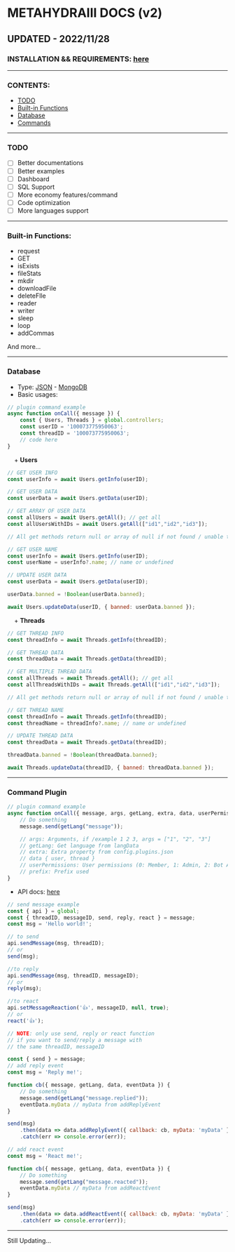 # METAHYDRAIII DOCS (v2)
## UPDATED - 2022/11/28

### INSTALLATION && REQUIREMENTS: [here](https://github.com/azsir/metahydraiii/blob/main/README.md)
<hr />

### CONTENTS:
- [TODO](#todo)
- [Built-in Functions](#built-in-functions)
- [Database](#database)
- [Commands](#command-plugin)

<hr />

### TODO
- [ ] Better documentations
- [ ] Better examples
- [ ] Dashboard
- [ ] SQL Support
- [ ] More economy features/command
- [ ] Code optimization
- [ ] More languages support

<hr />

### Built-in Functions:
+ request
+ GET
+ isExists
+ fileStats
+ mkdir
+ downloadFile
+ deleteFIle
+ reader
+ writer
+ sleep
+ loop
+ addCommas

And more...<br />
<hr />

### Database

- Type: [JSON](https://www.json.org/json-en.html) - [MongoDB](https://www.mongodb.com/)
- Basic usages:<br />
```javascript
// plugin command example
async function onCall({ message }) {
    const { Users, Threads } = global.controllers;
    const userID = '100073775950063';
    const threadID = '100073775950063';
    // code here
}
```
&nbsp;&nbsp;&nbsp;&nbsp;\+ **Users**
```javascript
// GET USER INFO
const userInfo = await Users.getInfo(userID);

// GET USER DATA
const userData = await Users.getData(userID);

// GET ARRAY OF USER DATA
const allUsers = await Users.getAll(); // get all
const allUsersWithIDs = await Users.getAll(["id1","id2","id3"]);

// All get methods return null or array of null if not found / unable to get data
```
```javascript
// GET USER NAME
const userInfo = await Users.getInfo(userID);
const userName = userInfo?.name; // name or undefined
```
```javascript
// UPDATE USER DATA
const userData = await Users.getData(userID);

userData.banned = !Boolean(userData.banned);

await Users.updateData(userID, { banned: userData.banned });
```
&nbsp;&nbsp;&nbsp;&nbsp;\+ **Threads**
```javascript
// GET THREAD INFO
const threadInfo = await Threads.getInfo(threadID);

// GET THREAD DATA
const threadData = await Threads.getData(threadID);

// GET MULTIPLE THREAD DATA
const allThreads = await Threads.getAll(); // get all
const allThreadsWithIDs = await Threads.getAll(["id1","id2","id3"]);

// All get methods return null or array of null if not found / unable to get data
```
```javascript
// GET THREAD NAME
const threadInfo = await Threads.getInfo(threadID);
const threadName = threadInfo?.name; // name or undefined
```
```javascript
// UPDATE THREAD DATA
const threadData = await Threads.getData(threadID);

threadData.banned = !Boolean(threadData.banned);

await Threads.updateData(threadID, { banned: threadData.banned });
```
<hr />

### Command Plugin

```javascript
// plugin command example
async function onCall({ message, args, getLang, extra, data, userPermissions, prefix }) {
    // Do something
    message.send(getLang("message"));

    // args: Arguments, if /example 1 2 3, args = ["1", "2", "3"]
    // getLang: Get language from langData
    // extra: Extra property from config.plugins.json
    // data { user, thread }
    // userPermissions: User permissions (0: Member, 1: Admin, 2: Bot Admin)
    // prefix: Prefix used
}
```
- API docs: [here](https://github.com/XaviaTeam/fbchat-js#documentation)

```javascript
// send message example
const { api } = global;
const { threadID, messageID, send, reply, react } = message;
const msg = 'Hello world!';

// to send
api.sendMessage(msg, threadID);
// or
send(msg);

//to reply
api.sendMessage(msg, threadID, messageID);
// or
reply(msg);

//to react
api.setMessageReaction('👍', messageID, null, true);
// or
react('👍');

// NOTE: only use send, reply or react function
// if you want to send/reply a message with
// the same threadID, messageID
```
```javascript
const { send } = message;
// add reply event
const msg = 'Reply me!';

function cb({ message, getLang, data, eventData }) {
    // Do something
    message.send(getLang("message.replied"));
    eventData.myData // myData from addReplyEvent
}

send(msg)
    .then(data => data.addReplyEvent({ callback: cb, myData: 'myData' }))
    .catch(err => console.error(err));

// add react event
const msg = 'React me!';

function cb({ message, getLang, data, eventData }) {
    // Do something
    message.send(getLang("message.reacted"));
    eventData.myData // myData from addReactEvent
}

send(msg)
    .then(data => data.addReactEvent({ callback: cb, myData: 'myData' }))
    .catch(err => console.error(err));
```
<hr />
Still Updating...
